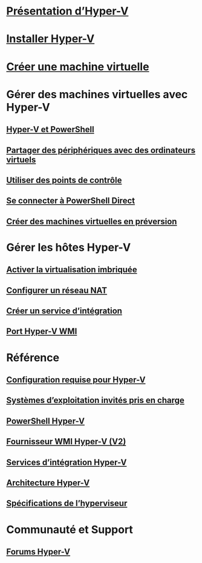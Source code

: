# [Présentation d’Hyper-V](./about/index.md)
# [Installer Hyper-V](quick-start/enable-hyper-v.md)
# [Créer une machine virtuelle](quick-start/quick-create-virtual-machine.md)
# Gérer des machines virtuelles avec Hyper-V
## [Hyper-V et PowerShell](quick-start/try-hyper-v-powershell.md)
## [Partager des périphériques avec des ordinateurs virtuels](user-guide/enhanced-session-mode.md)
## [Utiliser des points de contrôle](user-guide/checkpoints.md)
## [Se connecter à PowerShell Direct](user-guide/powershell-direct.md)
## [Créer des machines virtuelles en préversion](user-guide/create-pre-release-vm.md)
# Gérer les hôtes Hyper-V
## [Activer la virtualisation imbriquée](user-guide/nested-virtualization.md)
## [Configurer un réseau NAT](user-guide/setup-nat-network.md)
## [Créer un service d’intégration](user-guide/make-integration-service.md)
## [Port Hyper-V WMI](user-guide/refactor-wmiv1-to-wmiv2.md)
# Référence
## [Configuration requise pour Hyper-V](reference/hyper-v-requirements.md)
## [Systèmes d’exploitation invités pris en charge](about/supported-guest-os.md)
## [PowerShell Hyper-V](https://technet.microsoft.com/library/hh848559.aspx)
## [Fournisseur WMI Hyper-V (V2)](https://msdn.microsoft.com/library/hh850319.aspx)
## [Services d’intégration Hyper-V](reference/integration-services.md)
## [Architecture Hyper-V](reference/hyper-v-architecture.md)
## [Spécifications de l’hyperviseur](reference/tlfs.md)
# Communauté et Support
## [Forums Hyper-V](https://social.technet.microsoft.com/Forums/windowsserver/en-US/home?forum=winserverhyperv)
